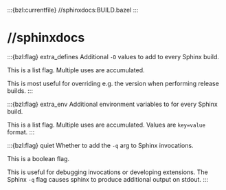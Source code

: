 :::{bzl:currentfile} //sphinxdocs:BUILD.bazel
:::

# //sphinxdocs

:::{bzl:flag} extra_defines
Additional `-D` values to add to every Sphinx build.

This is a list flag. Multiple uses are accumulated.

This is most useful for overriding e.g. the version when performing
release builds.
:::

:::{bzl:flag} extra_env
Additional environment variables to for every Sphinx build.

This is a list flag. Multiple uses are accumulated. Values are `key=value`
format.
:::

:::{bzl:flag} quiet
Whether to add the `-q` arg to Sphinx invocations.

This is a boolean flag.

This is useful for debugging invocations or developing extensions. The Sphinx
`-q` flag causes sphinx to produce additional output on stdout.
:::
